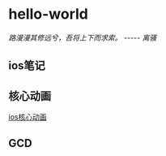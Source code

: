 # hello-world
  *路漫漫其修远兮，吾将上下而求索。 ----- 离骚*
## ios笔记
## 核心动画
[ios核心动画](http://blog.cocoachina.com/article/61442)
## GCD



